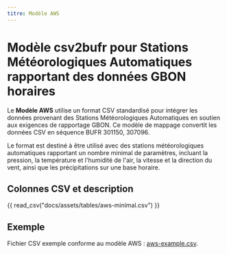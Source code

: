 ```yaml
---
titre: Modèle AWS
---
```


# Modèle csv2bufr pour Stations Météorologiques Automatiques rapportant des données GBON horaires

Le **Modèle AWS** utilise un format CSV standardisé pour intégrer les données provenant des Stations Météorologiques Automatiques en soutien aux exigences de rapportage GBON. Ce modèle de mappage convertit les données CSV en séquence BUFR 301150, 307096.

Le format est destiné à être utilisé avec des stations météorologiques automatiques rapportant un nombre minimal de paramètres, incluant la pression, la température et l'humidité de l'air, la vitesse et la direction du vent, ainsi que les précipitations sur une base horaire.

## Colonnes CSV et description

{{ read_csv("docs/assets/tables/aws-minimal.csv") }}

## Exemple

Fichier CSV exemple conforme au modèle AWS : [aws-example.csv](../sample-data/aws-example.csv).
